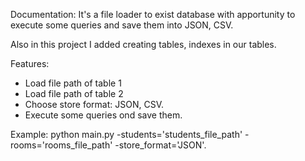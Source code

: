 Documentation:
It's a file loader to exist database
with apportunity to execute some queries and save them into JSON, CSV.

Also in this project I added creating tables, indexes in our tables.

Features:
* Load file path of table 1
* Load file path of table 2
* Choose store format: JSON, CSV.
* Execute some queries ond save them.

Example: python main.py -students='students_file_path' -rooms='rooms_file_path' -store_format='JSON'.